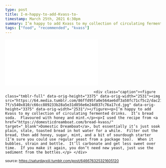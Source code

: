 ```yaml
---
type: post
title: I-m-happy-to-add-Kvass-to-
timestamp: March 25th, 2021 6:30pm
summary: I’m happy to add Kvass to my collection of circulating fermented drinks  It’s bread soda  Flavoured with honey and mintppI used the recipe from
tags: ["food", "recommended", "kvass"]
---
```

<embed src="../../media/646676325321605120mp4" type="video/mp4" scale="aspect" autoplay="false"></embed>
                        
                    
                                            <div class="caption"><figure class="tmblr-full" data-orig-height="3375" data-orig-width="2531"><img src="https://64.media.tumblr.com/86ffd95fa0e564ae6df3a58fc71cf5c2/dac2194319e4ed8d-7f/s540x810/c66cc889233b28a5e31d856e6e24d837c76a17cd.jpg" data-orig-height="3375" data-orig-width="2531"/></figure><p>I’m happy to add Kvass to my collection of circulating fermented drinks.  It’s bread soda.  Flavoured with honey and mint.</p><p>I used the recipe from <a href="https://domesticdreamboat.com/bread-kvass/" target="_blank">Domestic Dreamboat</a>, but essentially it’s just soak plain, stale, toasted bread in hot water for a while.  Filter out the bread, then add honey, sugar, mint, and a bit of sourdough starter (I’m sure you could use regular yeast from a package too).  When it bubbles, strain and bottle.  It’ll carbonate and get less sweet over time.  If you make it again, you don’t need new yeast, just use the sediment from the bottles.</p> </div>
                                                    
<small>source: https://saturdayxiii.tumblr.com/post/646676325321605120</small>